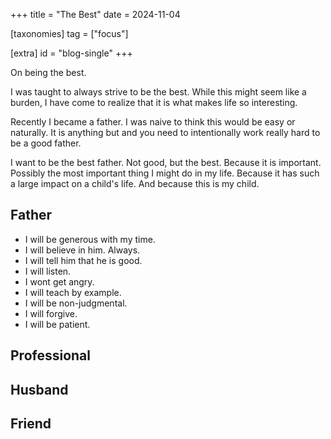 +++
title = "The Best"
date = 2024-11-04

[taxonomies]
tag = ["focus"]

[extra]
id = "blog-single"
+++

On being the best.

<!-- more -->

I was taught to always strive to be the best. While this might seem like a
burden, I have come to realize that it is what makes life so interesting.

Recently I became a father. I was naive to think this would be easy or
naturally. It is anything but and you need to intentionally work really hard
to be a good father.

I want to be the best father. Not good, but the best. Because it is important.
Possibly the most important thing I might do in my life. Because it has such a
large impact on a child's life. And because this is my child.

## Father
- I will be generous with my time.
- I will believe in him. Always.
- I will tell him that he is good.
- I will listen.
- I wont get angry.
- I will teach by example.
- I will be non-judgmental.
- I will forgive.
- I will be patient.

## Professional

## Husband

## Friend
